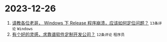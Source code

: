 # 2023-12-26

1. [请教各位老哥， Windows 下 Release 程序崩溃，应该如何定位问题？](https://www.v2ex.com/t/1003397) `13条评论` `Windows`
1. [有个好的灵感，求靠谱软件定制开发公司？](https://www.v2ex.com/t/1003399) `12条评论` `程序员`
